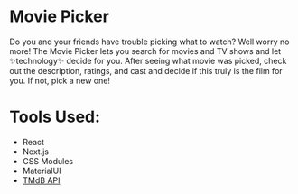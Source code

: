 # Movie Picker
Do you and your friends have trouble picking what to watch? Well worry no more! The Movie Picker lets you search for movies and TV shows and let ✨technology✨ decide for you. After seeing what movie was picked, check out the description, ratings, and cast and decide if this truly is the film for you. If not, pick a new one!

# Tools Used:
* React
* Next.js
* CSS Modules
* MaterialUI
* [TMdB API](https://developers.themoviedb.org/3)
